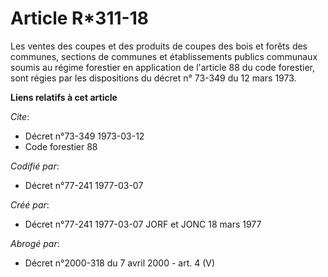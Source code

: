 # Article R*311-18

Les ventes des coupes et des produits de coupes des bois et forêts des communes, sections de communes et établissements
publics communaux soumis au régime forestier en application de l'article 88 du code forestier, sont régies par les
dispositions du décret n° 73-349 du 12 mars 1973.

**Liens relatifs à cet article**

_Cite_:

  - Décret n°73-349 1973-03-12
  - Code forestier 88

_Codifié par_:

  - Décret n°77-241 1977-03-07

_Créé par_:

  - Décret n°77-241 1977-03-07 JORF et JONC 18 mars 1977

_Abrogé par_:

  - Décret n°2000-318 du 7 avril 2000 - art. 4 (V)
